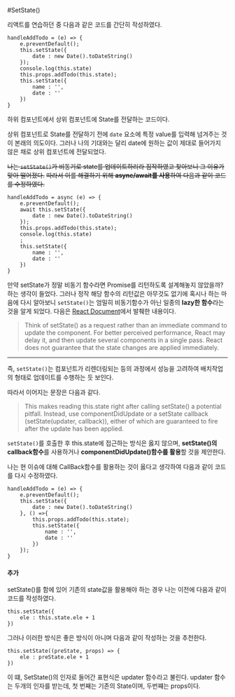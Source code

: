 #SetState()

리액트를 연습하던 중 다음과 같은 코드를 간단히 작성하였다.

    handleAddTodo = (e) => {
        e.preventDefault();
        this.setState({
            date : new Date().toDateString()
        });        
        console.log(this.state)
        this.props.addTodo(this.state);
        this.setState({
            name : '',
            date : ''
        })
    }

하위 컴포넌트에서 상위 컴포넌트에 State를 전달하는 코드이다. 

상위 컴포넌트로 State를 전달하기 전에 `date` 요소에 특정 value를 입력해 넘겨주는 것이 본래의 의도이다. 그러나 나의 기대와는 달리 date에 원하는 값이 제대로 들어가지 않은 채로 상위 컴포넌트에 전달되었다.

~~나는 `setState()`가 비동기로 state를 업데이트하리라 짐작하였고 찾아보니 그 이유가 맞아 떨어졌다.~~ ~~따라서 이를 해결하기 위해 **async/await를 사용**하여 다음과 같이 코드를 수정하였다.~~

    handleAddTodo = async (e) => {
        e.preventDefault();
        await this.setState({
            date : new Date().toDateString()
        });
        this.props.addTodo(this.state);
        console.log(this.state)
        ;
        this.setState({
            name : '',
            date : ''
        })
    }

만약 setState가 정말 비동기 함수라면 Promise를 리턴하도록 설계해놓지 않았을까? 하는 생각이 들었다. 그러나 정작 해당 함수의 리턴값은 아무것도 없기에 혹시나 하는 마음에 다시 알아보니 `setState()`는 엄밀히 비동기함수가 아닌 일종의 **lazy한 함수**라는 것을 알게 되었다. 다음은 [React Document](https://reactjs.org/docs/react-component.html#setstate)에서 발췌한 내용이다.

>Think of setState() as a request rather than an immediate command to update the component. For better perceived performance, React may delay it, and then update several components in a single pass. React does not guarantee that the state changes are applied immediately.
***

즉, `setState()`는 컴포넌트가 리렌더링되는 등의 과정에서 성능을 고려하여 배치작업의 형태로 업데이트를 수행하는 듯 보인다.

따라서 이어지는 문장은 다음과 같다.

>This makes reading this.state right after calling setState() a potential pitfall. Instead, use componentDidUpdate or a setState callback (setState(updater, callback)), either of which are guaranteed to fire after the update has been applied.

`setState()`를 호출한 후 this.state에 접근하는 방식은 옳지 않으며, **setState()의 callback함수**를 사용하거나 **componentDidUpdate()함수를 활용**할 것을 제안한다.

나는 현 이슈에 대해 CallBack함수를 활용하는 것이 옳다고 생각하여 다음과 같이 코드를 다시 수정하였다.

    handleAddTodo = (e) => {
        e.preventDefault();
        this.setState({
            date : new Date().toDateString()
        }, () =>{
            this.props.addTodo(this.state);
            this.setState({
                name : '',
                date : ''
            })
        });
    }

#### 추가

setState()를 함에 있어 기존의 state값을 활용해야 하는 경우 나는 이전에 다음과 같이 코드를 작성하였다.

    this.setState({
        ele : this.state.ele + 1
    })

그러나 이러한 방식은 좋은 방식이 아니며 다음과 같이 작성하는 것을 추천한다.

    this.setState((preState, props) => {
        ele : preState.ele + 1
    })

이 떄, SetState()의 인자로 들어간 표현식은 updater 함수라고 불린다. updater 함수는 두개의 인자를 받는데, 첫 번째는 기존의 State이며, 두번쨰는 props이다. 


